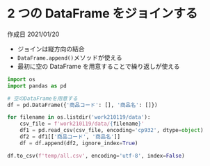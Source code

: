 # 2 つの DataFrame をジョインする

作成日 2021/01/20

- ジョインは縦方向の結合
- `DataFrame.append()`メソッドが使える
- 最初に空の DataFrame を用意することで繰り返しが使える

```python
import os
import pandas as pd

# 空のDataFrameを用意する
df = pd.DataFrame({'商品コード': [], '商品名': []})

for filename in os.listdir('work210119/data'):
    csv_file = f'work210119/data/{filename}'
    df1 = pd.read_csv(csv_file, encoding='cp932', dtype=object)
    df2 = df1[['商品コード', '商品名']]
    df = df.append(df2, ignore_index=True)

df.to_csv(f'temp/all.csv', encoding='utf-8', index=False)
```
